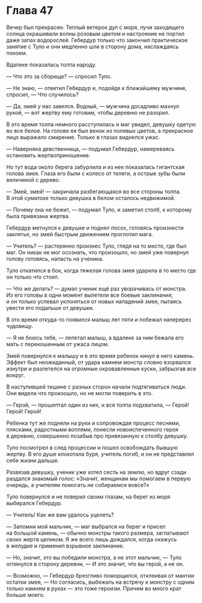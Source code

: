 # Глава 47

Вечер был прекрасен. Теплый ветерок дул с моря, лучи заходящего солнца окрашивали волны розовым цветом и настроение не портил даже запах водорослей. Гебердур только что закончил практическое занятие с Туло и они медленно шли в сторону дома, наслаждаясь покоем.

Вдалеке показалась толпа народу.

— Что это за сборище? — спросил Туло.

— Не знаю, — ответил Гебердур и, подойдя к ближайшему мужчине, спросил, — Что случилось?

— Да, змей у нас завелся. Водный, — мужчина досадливо махнул рукой, — вот жертву ему готовим, чтобы деревню не разорил.

В это время толпа немного расступилась и маг увидел, девушку одетую во все белое. На голове ее был венок из полевых цветов, а прекрасное лицо выражало смирение. Только в глазах виднелся ужас.

— Наверняка девственница, — подумал Гебердур, намереваясь остановить жертвоприношение.

Но тут вода около берега забурлила и из нее показалась гигантская голова змея. Глаза его были с колесо от телеги, а острые зубы были величиной с дерево.

— Змей, змей! — закричала разбегающаяся во все стороны толпа. В этой суматохе только девушка в белом осталось недвижимой.

— Почему она не бежит, — подумал Туло, и заметил столб, к которому была привязана жертва.

Гебердур метнулся к девушке и поднял посох, готовясь произнести заклятье, но змей быстрым движением проглотил мага.

— Учитель? — растерянно произнес Туло, глядя на то место, где был маг. Он никак не мог осознать, что произошло, но змей уже повернул голову готовясь, напасть на ученика.

Туло откатился в бок, когда тяжелая голова змея ударила в то место где он только что стоял.

— Что же делать? — думал ученик ещё раз уворачивась от монстра. Из его головы в одни момент вылетели все боевые заклинания, и он только успевал уклоняться от новых нападений змея, пытаясь увести его подальше от девушки.

В это время откуда-то появился малыш лет пяти и побежал наперерез чудовищу.

— Я не боюсь тебя, — лепетал малыш, а вдалеке за ним бежала его мать с перекошенным от ужаса лицом.

Змей повернулся к малышу и в это время ребенок кинул в него камень. Эффект был неожиданный, от удара камнем монстр словно взорвался изнутри и разлетелся на огромные окровавленные куски, забрызгав все вокруг.

В наступившей тишине с разных сторон начали подтягиваться люди. Они видели что произошло, но не могли поверить в это.

— Герой, — прошептал один из них, и вся толпа подхватила, — Герой! Герой! Герой!

Ребенка тут же подняли на руки и сопровождая процесс песнями, плясками, радостными воплями, понесли новоиспеченного героя в деревню, совершенно позабыв про привязанную к столбу девушку.

Туло посмотрел в след процессии и пошел освобождать бывшую жертву. В его душе клокотала буря, учитель погиб, и он не представлял себе жизни дальше.

Развязав девушку, ученик уже хотел сесть на землю, но вдруг сзади раздался знакомый голос: «Значит, женщинам мы помогаем в первую очередь, а учителям помогать не собираемся вовсе?»

Туло повернулся и не поверил своим глазам, на берег из моря выбирался Гебердур.

— Учитель! Как же вам удалось уцелеть?

— Запомни мой мальчик, — маг выбрался на берег и присел на большой камень, — обычно монстры такого размера, заглатывают своих жертв целиком. Я же всего лишь дождался, когда окажусь в желудке и применил взрывное заклинание.

— Но, значит, это вы победили монстра, а не этот мальчик, — Туло оглянулся в сторону деревни, — И это значит, что вы герой, а не он.

— Возможно, — Гебердур брезгливо поморщился, отклеивая от мантии остатки змея, — Но согласись, выбежать на встречу к монстру с одним только камнем в руках — это тоже героизм. Причем во много крат больше моего.


